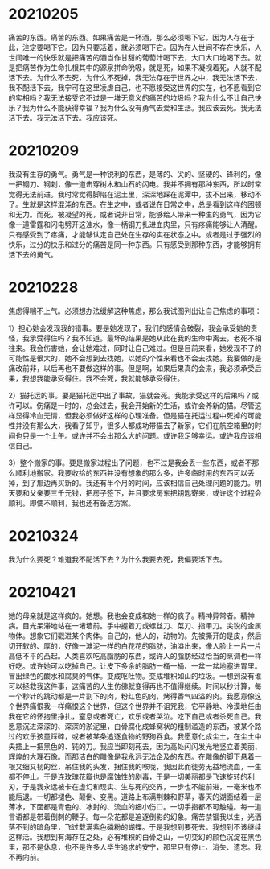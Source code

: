 # 20210205

痛苦的东西。痛苦的东西。如果痛苦是一杯酒，那么必须喝下它。因为人存在于此，注定要喝下它。因为只要活着，就必须喝下它。因为在人世间不存在快乐，人世间唯一的快乐就是把痛苦的酒当作甘甜的葡萄汁喝下去，大口大口地喝下去。就是把痛苦作为生命扎根其中的源泉拼命吮吸，就是死，如果不凝视着死，人就不配活下去。为什么不去死，为什么不死掉，我无法存在于世界之中，我无法活下去，我不配活下去，我宁可在这里凌虐自己，也不愿接受这世界的实在，也不愿看到它的实相吗？我无法接受它不过是一堆无意义的痛苦的垃圾吗？我为什么不让自己快乐？我为什么不能获得幸福？我为什么没有勇气去爱和生活。我应该去死。我无法活下去。我无法活下去。我应该死。

# 20210209

我没有生存的勇气。勇气是一种锐利的东西，是薄的、尖的、坚硬的、锋利的，像一把钢刀、钢刺，像一道击穿树木和山石的闪电。我并不拥有那种东西，所以时常觉得无法前进。我时常觉得脚陷在泥土里，深深地踩在泥潭中，拔不出来，移动不了。生就是这样混沌的东西。在生之中，或者说在日常之中，总是看到这样的困顿和无力。而死，被凝望的死，或者说非日常，能够给人带来一种生的勇气，因为它像一道雷霆和闪电劈开这浊水，像一柄钢刀扎进血肉里，只有疼痛能够让人清醒。只有感受到了疼痛，才能够认定自己处在生存的实在状态之中。或者是过于强烈的快乐，过分的快乐和过分的痛苦是同一种东西。只有感受到那种东西，才能够拥有活下去的勇气。

# 20210228

焦虑得喘不上气。必须想办法缓解这种焦虑，那么我试图列出让自己焦虑的事项：

1）担心她会发现我的错事。要是她发现了，我们的感情会破裂，我会承受她的责怪，我承受得住吗？我不知道。最坏的结果是她从此在我的生命中离去，老死不相往来。我会伤害她，会让她难过，同时让自己难过。但是目前来看，她发现不了的可能性是很大的，她不会想到去找她，以她的个性来看也不会去找她。我要做的是痛改前非，以后再也不要做这样的事。但是啊，如果后果真的会来，我必须承受后果，我想我能承受得住。我不会死，我就能够承受得住。

2）猫托运的事。要是猫托运中出了事故，猫就会死。我能承受这样的后果吗？或许可以。伤痛是一时的，总会过去，我会开始新的生活，或许会养新的猫。尽管这样显得冷血无情，但我必须做好这样的心理准备。但是猫在托运过程中死掉的可能性并没有那么大，我看了知乎，很多人都成功带猫去了新家，它们在航空箱里的时间也只是一个上午。或许并不会出那么大的问题。或许我足够幸运。或许我应该相信自己。

3）整个搬家的事。要是搬家过程出了问题，也不过是我会丢一些东西，或者不那么顺利地搬家。我要收拾的东西并没有想象的那么多，许多临时用的东西可以丢掉，到了那边再买新的。我还有半个月的时间，应该相信自己处理问题的能力。明天要和父亲要三千元钱，把房子签下，并且要求房东把钥匙寄来，或许这个过程会顺利。即使不顺利，我也还有备选方案。

# 20210324

我为什么要死？难道我不配活下去？为什么我要去死，我偏要活下去。

# 20210421

她的母亲就是这样疯的。她想。我也会变成和她一样的疯子。精神异常者。精神病。目光呆滞地站在一堵墙前。手中握着刀或螺丝刀、菜刀、指甲刀。尖锐的金属物体。想象它们戳进某个肉体。自己的，他人的，动物的。先被撕开的是皮，然后切开软的、厚的，好像一滩泥一样的白花花的脂肪，油溢出来，像人脸上一片一片高低不平的凸起。人类喜欢吃高脂肪的东西，或许人的脂肪经过恰当的烹调也一样好吃。或许她可以吃掉自己。让皮下多余的脂肪一桶一桶、一盆一盆地塞进胃里。冒出绿色的酸水和腐臭的气体。变成呕吐物。变成堆积如山的垃圾。一想到没有谁可以拯救我这件事，这痛苦的人生仿佛就变得再也不值得继续。时间以秒计算，每一个秒针的跳动都是一片割下的肉，粉红色的肉，烤得香气四溢的肉。我愿意像这个世界痛恨我一样痛恨这个世界，但这个世界并不诅咒我，它平静地、冷漠地任由我在它的怀抱里挣扎，窒息或者死亡，欢乐或者哭泣。吃下自己或者杀死自己。我愿意沉进深深的、深深的淤泥里，白骨腐化成蜂窝状的粗制滥造的东西，被某个路过的欢乐孩童踩碎，或者被某条追逐食物的野狗吞食。我愿意化成尘土，在尘土中央插上一把黑色的、钝的刀。我应当即刻死去，因为高处闪闪发光地竖立着美丽、辉煌的大理石像。而那洁白的雕像是我永远无法企及的东西。在雕像的脚下悬着一根又细又韧的丝，吊住我的头发，捆住我的喉咙，我因此而徒劳无益地流血，一生都不停止。于是连玫瑰花瓣也是腐蚀性的剧毒，于是一切美丽都是飞速旋转的利刃，于是我永远被卡在虚幻和现实、生与死的交界，一步也不能前进，一毫米也不能后退。一切都褪色、颠倒、变黑。道路上布满荆棘和野草，春天的湖面结着一层薄冰，下面都是青色的、冰封的、流血的细小伤口。一切手指都不可触碰。每一道言语都是带着倒刺的鞭子。每一朵花都是追逐倒影的幻象。痛苦禁锢我以生，光洒落不到的暗角里，飞过载满紫色磷粉的蝴蝶。于是我想到要死去。我想到不该继续这样活。我想到有海存在之处，必有堆积的白骨之山，一切变幻的颜色沉淀在黑色里，那不是休息，也不是许多人毕生追求的安宁，那里只有停止、消失、遗忘。我不再向前。